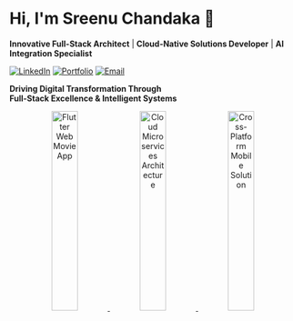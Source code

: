 # Hi, I'm Sreenu Chandaka 👋
**Innovative Full-Stack Architect** | **Cloud-Native Solutions Developer** | **AI Integration Specialist**

[![LinkedIn](https://img.shields.io/badge/LinkedIn-Profile-informational?style=flat&logo=linkedin)](https://www.linkedin.com/in/sreenuchandaka/)
[![Portfolio](https://img.shields.io/badge/🚀-Portfolio-blue?style=flat)](https://sreenu-chandaka.github.io/my_portfolio/)
[![Email](https://img.shields.io/badge/📧-Contact-red?style=flat)](mailto:chandakasreenu0@gmail.com)

**Driving Digital Transformation Through**  
**Full-Stack Excellence & Intelligent Systems**

<div align="center"> <a href="https://github.com/Sreenu-Chandaka/movie_web_app"> <img src="PROJECT1_SCREENSHOT" width="30%" alt="Flutter Web Movie App"> </a> <a href="REPO2_URL"> <img src="PROJECT2_SCREENSHOT" width="30%" alt="Cloud Microservices Architecture"> </a> <a href="REPO3_URL"> <img src="PROJECT3_SCREENSHOT" width="30%" alt="Cross-Platform Mobile Solution"> </a> </div>
